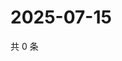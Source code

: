 # 2025-07-15

共 0 条

<!-- BEGIN ZHIHUQUESTIONS -->
<!-- 最后更新时间 Tue Jul 15 2025 22:13:23 GMT+0800 (China Standard Time) -->

<!-- END ZHIHUQUESTIONS -->
